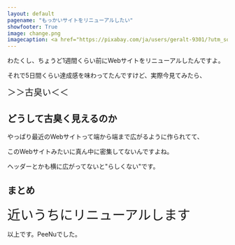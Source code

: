 ```yaml
---
layout: default
pagename: "もっかいサイトをリニューアルしたい"
showfooter: True
image: change.png
imagecaption: <a href="https://pixabay.com/ja/users/geralt-9301/?utm_source=link-attribution&amp;utm_medium=referral&amp;utm_campaign=image&amp;utm_content=4056014">Gerd Altmann</a>による<a href="https://pixabay.com/ja/?utm_source=link-attribution&amp;utm_medium=referral&amp;utm_campaign=image&amp;utm_content=4056014">Pixabay</a>からの画像
---
```


わたくし、ちょうど1週間くらい前にWebサイトをリニューアルしたんですよ。

それで5日間くらい達成感を味わってたんですけど、実際今見てみたら、

<div style="font-size:20px;">＞＞古臭い＜＜</div>

## どうして古臭く見えるのか

やっぱり最近のWebサイトって端から端まで広がるように作られてて、

このWebサイトみたいに真ん中に密集してないんですよね。

ヘッダーとかも横に広がってないと"らしくない"です。

## まとめ

<div style="font-size:30px;">近いうちにリニューアルします</div>

以上です。PeeNuでした。
